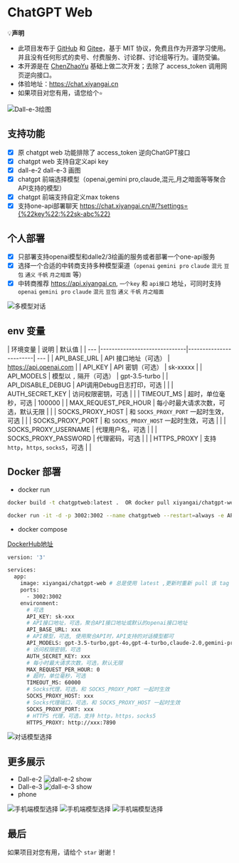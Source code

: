 # ChatGPT Web
💡**声明**
- 此项目发布于 [GitHub](https://github.com/cmyang-it/xiyangai-chatgpt-web) 和 [Gitee](https://gitee.com/cmyang-it/xiyangai-chatgpt-web)，基于 MIT 协议，免费且作为开源学习使用。并且没有任何形式的卖号、付费服务、讨论群、讨论组等行为。谨防受骗。
- 本开源是在 [ChenZhaoYu](https://github.com/Chanzhaoyu/chatgpt-web) 基础上做二次开发；去除了 access_token 调用网页逆向接口。
- 体验地址：https://chat.xiyangai.cn
- 如果项目对您有用，请您给个`⭐`


![Dall-e-3绘图](https://easyimage.cmyang.cn/i/2024/07/16/yyptni.webp)

## 支持功能
- [x] 原 chatgpt web 功能排除了 access_token 逆向ChatGPT接口
- [x] chatgpt web 支持自定义api key
- [X] dall-e-2 dall-e-3 画图
- [X] chatgpt 前端选择模型（openai,gemini pro,claude,混元,月之暗面等等聚合API支持的模型）
- [X] chatgpt 前端支持自定义max tokens
- [X] 支持one-api部署聊天 https://chat.xiyangai.cn/#/?settings={%22key%22:%22sk-abc%22}

## 个人部署
- [x] 只部署支持openai模型和dalle2/3绘画的服务或者部署一个one-api服务
- [x] 选择一个合适的中转商支持多种模型渠道（`openai` `gemini pro` `claude` `混元` `豆包` `通义` `千帆` `月之暗面` 等）
- [x] 中转商推荐 https://api.xiyangai.cn, `一个key` 和 `api接口` 地址，可同时支持 `openai` `gemini pro` `claude` `混元` `豆包` `通义` `千帆` `月之暗面`

![多模型对话](https://easyimage.cmyang.cn/i/2024/07/16/yyaxaj.webp)

## env 变量
| 环境变量 | 说明                           | 默认值                    |
| --- |------------------------------|------------------------| --- |
| API_BASE_URL | API 接口地址（可选）                 | https://api.openai.com |
| API_KEY | API 密钥（可选）                   | sk-xxxxx               |
| API_MODELS | 模型以 `,` 隔开（可选）               | gpt-3.5-turbo          |
| API_DISABLE_DEBUG | API调用Debug日志打印，可选            |                        |
| AUTH_SECRET_KEY | 访问权限密钥，可选                    |                        |
| TIMEOUT_MS | 超时，单位毫秒，可选                   |            100000            |
| MAX_REQUEST_PER_HOUR | 每小时最大请求次数，可选，默认无限            |                        |
| SOCKS_PROXY_HOST | 和 `SOCKS_PROXY_PORT` 一起时生效，可选 |                        |
| SOCKS_PROXY_PORT | 和 `SOCKS_PROXY_HOST` 一起时生效，可选 |                        |
| SOCKS_PROXY_USERNAME | 代理用户名，可选                     |                        |
| SOCKS_PROXY_PASSWORD | 代理密码，可选                      |                        |
| HTTPS_PROXY | 支持 `http`，`https`, `socks5`，可选     |                        |

## Docker 部署
- docker run
```bash
docker build -t chatgptweb:latest .  OR docker pull xiyangai/chatgpt-web:latest

docker run -it -d -p 3002:3002 --name chatgptweb --restart=always -e API_BASE_URL=https://api.xiyangai.cn -e API_KEY=sk-xxxxxxx -e API_MODELS=gpt-3.5-turbo,gpt-4-turbo,gpt-4o,gemini-pro,claude-2.0,hunyuan-pro,Doubao-pro,qwen-pro xiyangai/chatgpt-web:latest
```

- docker compose

[DockerHub地址](https://hub.docker.com/repository/docker/xiyangai/chatgpt-web/general)

```bash
version: '3'

services:
  app:
    image: xiyangai/chatgpt-web # 总是使用 latest ,更新时重新 pull 该 tag 镜像即可
    ports:
      - 3002:3002
    environment:
      # 可选
      API_KEY: sk-xxx
      # API接口地址，可选，聚合API接口地址或默认的openai接口地址
      API_BASE_URL: xxx
      # API模型，可选, 使用聚合API时，API支持的对话模型都可
      API_MODELS: gpt-3.5-turbo,gpt-4o,gpt-4-turbo,claude-2.0,gemini-pro
      # 访问权限密钥，可选
      AUTH_SECRET_KEY: xxx
      # 每小时最大请求次数，可选，默认无限
      MAX_REQUEST_PER_HOUR: 0
      # 超时，单位毫秒，可选
      TIMEOUT_MS: 60000
      # Socks代理，可选，和 SOCKS_PROXY_PORT 一起时生效
      SOCKS_PROXY_HOST: xxx
      # Socks代理端口，可选，和 SOCKS_PROXY_HOST 一起时生效
      SOCKS_PROXY_PORT: xxx
      # HTTPS 代理，可选，支持 http，https，socks5
      HTTPS_PROXY: http://xxx:7890
```
![对话模型选择](https://easyimage.cmyang.cn/i/2024/07/16/yyuizi.webp)

## 更多展示
- Dall-e-2
![dall-e-2 show](https://easyimage.cmyang.cn/i/2024/07/16/yyy2vn.webp)
- Dall-e-3
![dall-e-3 show](https://easyimage.cmyang.cn/i/2024/07/16/yz9nx8.webp)
- phone

![手机端模型选择](https://easyimage.cmyang.cn/i/2024/07/16/yzck7t.webp)
![手机端模型选择](https://easyimage.cmyang.cn/i/2024/07/16/yzg4sx.webp)
![手机端模型选择](https://easyimage.cmyang.cn/i/2024/07/16/yzhrqq.webp)

## 最后
如果项目对您有用，请给个 `star` 谢谢！
